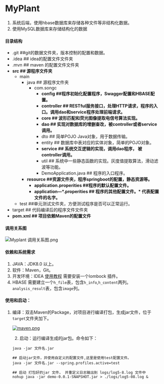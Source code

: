 # MyPlant

1. 系统后端，使用hbase数据库来存储各种文件等非结构化数据。
2. 使用MySQL数据库来存储结构化的数据

#### 目录结构

- .git   ##git的数据文件夹，版本控制的配置和数据。
- .idea  ## idea的配置文件文件夹
- .mvn ## maven 的配置文件文件夹
- **src   ## 源程序文件夹**
  - main
    - java ## 源程序文件夹
      - com.songc
        - **config   ##程序初始化配置程序，Swagger配置和HBASE配置。**
        - **controller  ## RESTful服务接口，处理HTTP请求，程序的入口。调用dao和service程序处理前端请求。**
        - **core   ## 波形匹配和荧光图像提取电信号算法实现。**
        - **dao    ## 实现对数据库的增删查改，被controller或者service调用。**
        - dto    ## 简单POJO Java对象，用于数据传输。
        - entity  ## 数据库中表对应的实体对象，简单的POJO对象。
        - **service  ## 系统交互逻辑的实现，调用dao程序， 被controller调用。**
        - util    ## 系统中一些静态函数的实现。灰度值提取算法，滑动滤波等功能。
        - DemoApplication.java  ## 程序的入口程序。
    - **resource  ##资源文件夹，程序springboot的配置，静态资源等。**
      - **application.properities  ##程序的默认配置文件。**
      - **application—*.properities ## 程序的其他配置文件。\* 代表配置文件的名字。** 
  - test  ##单元测试文件夹，方便测试程序是否可以正常运行。
- target  ## 代码编译后的程序文件文件夹
- **pom.xml ## 项目依赖Maven的配置文件**

#### 调用关系图
![Myplant 调用关系图.png](https://i.loli.net/2019/01/15/5c3de48a67250.png)

#### 依赖和系统需求

1. JAVA：JDK8.0 以上。
2. 软件：Maven，Git。
3. 开发环境：IDEA  [使用教程](https://youmeek.gitbooks.io/intellij-idea-tutorial/content/)   需要安装一个lombock 插件。
4. HBASE 需要建立一个`h_file`表，包含`h_info`,`h_content`两列。`analysis_result`表，包含`image`列。

#### 使用和启动：

1. 编译：双击Maven的Package，对项目进行编译打包，生成jar文件，位于`target`文件夹加下。

   [![maven.png](https://i.loli.net/2019/01/11/5c3853c7165a8.png)](https://i.loli.net/2019/01/11/5c3853c7165a8.png)

   2. 启动：运行编译生成的jar包。命令如下：

   ```shell
   java -jar 文件名.jar

   ## 启动jar文件，并使用自定义的配置文件,这里是使用test配置文件。
   java -jar 文件名.jar --spring.profiles.active=test
    
   ## 启动 打包好的jar 文件， 并重定义日志输出到 logs/log5-8.log 文件中
   nohup java -jar demo-0.0.1-SNAPSHOT.jar > ./logs/log5-08.log &
   ```

### 